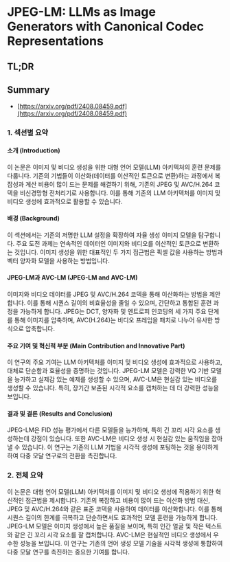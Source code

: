 # JPEG-LM: LLMs as Image Generators with Canonical Codec Representations
## TL;DR
## Summary
- [https://arxiv.org/pdf/2408.08459.pdf](https://arxiv.org/pdf/2408.08459.pdf)

### 1. 섹션별 요약

#### 소개 (Introduction)
이 논문은 이미지 및 비디오 생성을 위한 대형 언어 모델(LLM) 아키텍처의 훈련 문제를 다룹니다. 기존의 기법들이 이산화(데이터를 이산적인 토큰으로 변환)하는 과정에서 복잡성과 계산 비용이 많이 드는 문제를 해결하기 위해, 기존의 JPEG 및 AVC/H.264 코덱을 비신경망형 전처리기로 사용합니다. 이를 통해 기존의 LLM 아키텍처를 이미지 및 비디오 생성에 효과적으로 활용할 수 있습니다.

#### 배경 (Background)
이 섹션에서는 기존의 저명한 LLM 설정을 확장하여 자율 생성 이미지 모델을 탐구합니다. 주요 도전 과제는 연속적인 데이터인 이미지와 비디오를 이산적인 토큰으로 변환하는 것입니다. 이미지 생성을 위한 대표적인 두 가지 접근법은 픽셀 값을 사용하는 방법과 벡터 양자화 모델을 사용하는 방법입니다.

#### JPEG-LM과 AVC-LM (JPEG-LM and AVC-LM)
이미지와 비디오 데이터를 JPEG 및 AVC/H.264 코덱을 통해 이산화하는 방법을 제안합니다. 이를 통해 시퀀스 길이의 비효율성을 줄일 수 있으며, 간단하고 통합된 훈련 과정을 가능하게 합니다. JPEG는 DCT, 양자화 및 엔트로피 인코딩의 세 가지 주요 단계를 통해 이미지를 압축하며, AVC(H.264)는 비디오 프레임을 패치로 나누어 유사한 방식으로 압축합니다.

#### 주요 기여 및 혁신적 부분 (Main Contribution and Innovative Part)
이 연구의 주요 기여는 LLM 아키텍처를 이미지 및 비디오 생성에 효과적으로 사용하고, 대체로 단순함과 효율성을 증명하는 것입니다. JPEG-LM 모델은 강력한 VQ 기반 모델을 능가하고 실제감 있는 예제를 생성할 수 있으며, AVC-LM은 현실감 있는 비디오를 생성할 수 있습니다. 특히, 장기간 보존된 시각적 요소를 캡처하는 데 더 강력한 성능을 보입니다.

#### 결과 및 결론 (Results and Conclusion)
JPEG-LM은 FID 성능 평가에서 다른 모델들을 능가하며, 특히 긴 꼬리 시각 요소를 생성하는데 강점이 있습니다. 또한 AVC-LM은 비디오 생성 시 현실감 있는 움직임을 잡아낼 수 있습니다. 이 연구는 기존의 LLM 기법을 시각적 생성에 포팅하는 것을 용이하게 하여 다중 모달 연구로의 전환을 촉진합니다.

### 2. 전체 요약

이 논문은 대형 언어 모델(LLM) 아키텍처를 이미지 및 비디오 생성에 적용하기 위한 혁신적인 접근법을 제시합니다. 기존의 복잡하고 비용이 많이 드는 이산화 방법 대신, JPEG 및 AVC/H.264와 같은 표준 코덱을 사용하여 데이터를 이산화합니다. 이를 통해 시퀀스 길이의 한계를 극복하고 단순하면서도 효과적인 모델 훈련을 가능하게 합니다. JPEG-LM 모델은 이미지 생성에서 높은 품질을 보이며, 특히 인간 얼굴 및 작은 텍스트와 같은 긴 꼬리 시각 요소를 잘 캡처합니다. AVC-LM은 현실적인 비디오 생성에서 우수한 성능을 보입니다. 이 연구는 기존의 언어 생성 모델 기술을 시각적 생성에 통합하여 다중 모달 연구를 촉진하는 중요한 기여를 합니다.